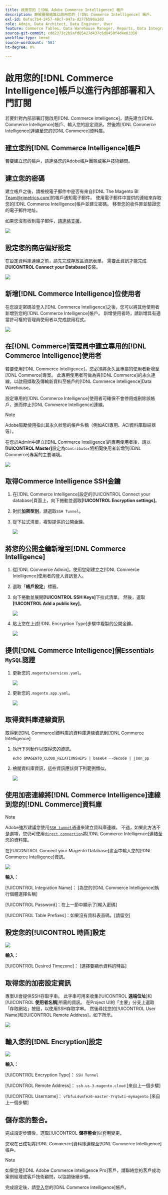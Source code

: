 ```yaml
---
title: 啟用您的 [!DNL Adobe Commerce Intelligence] 帳戶
description: 瞭解要聯絡誰以啟用您的 [!DNL Commerce Intelligence] 帳戶。
exl-id: 0efac7b4-2457-48c7-947a-d2776b90a1dd
role: Admin, Data Architect, Data Engineer, User
feature: Commerce Tables, Data Warehouse Manager, Reports, Data Integration
source-git-commit: cdd2373c2b9afd85427d437c6d8450f4d4e03350
workflow-type: tm+mt
source-wordcount: '581'
ht-degree: 0%

---
```


# 啟用您的[!DNL Commerce Intelligence]帳戶以進行內部部署和入門訂閱

若要針對內部部署訂閱啟用[!DNL Commerce Intelligence]，請先建立[!DNL Commerce Intelligence]帳戶、輸入您的設定資訊，然後將[!DNL Commerce Intelligence]連線至您的[!DNL Commerce]資料庫。<!-- For information about activation in `Cloud Starter` projects, see [Activating your [!DNL Commerce Intelligence] Account for `Cloud Starter` Subscriptions](../getting-started/cloud-activation.md).-->

## 建立您的[!DNL Commerce Intelligence]帳戶

若要建立您的帳戶，請連絡您的Adobe帳戶團隊或客戶技術顧問。

## 建立您的密碼

建立帳戶之後，請檢視電子郵件中是否有來自[!DNL The Magento BI Team@rjmetrics.com]的帳戶通知電子郵件。 使用電子郵件中提供的連結來存取您的[!DNL Commerce Intelligence]帳戶並建立密碼。 移至您的收件匣並驗證您的電子郵件地址。

如果您沒有收到電子郵件，[請連絡支援](https://experienceleague.adobe.com/docs/commerce-knowledge-base/kb/troubleshooting/miscellaneous/mbi-service-policies.html?lang=en)。

![](../assets/create-account-4.png)

## 設定您的商店偏好設定

在設定資料庫連線之前，請先完成存放區資訊表單。 需要此資訊才能完成&#x200B;**[!UICONTROL Connect your Database]**&#x200B;安裝。

![](../assets/create-account-6.png)

## 新增[!DNL Commerce Intelligence]位使用者

在您設定密碼並登入[!DNL Commerce Intelligence]之後，您可以將其他使用者新增到您的[!DNL Commerce Intelligence]帳戶。 新增使用者時，請新增具有適當許可權的管理員使用者以完成啟用程式。

![](../assets/create-account-5.png)

## 在[!DNL Commerce]管理員中建立專用的[!DNL Commerce Intelligence]使用者

若要使用[!DNL Commerce Intelligence]，您必須將永久且專屬的使用者新增至[!DNL Commerce]專案。 此專用使用者可做為與[!DNL Commerce]的永久連線，以啟用擷取及傳輸新資料至帳戶的[!DNL Commerce Intelligence]Data Warehouse。

設定專用的[!DNL Commerce Intelligence]使用者可確保不會停用或刪除該帳戶，進而停止[!DNL Commerce Intelligence]連線。


>[!NOTE]
>
>Adobe鼓勵使用指出其永久狀態的帳戶名稱（例如ACI專用、ACI資料庫聯結器等）。

在您於Admin中建立[!DNL Commerce Intelligence]的專用使用者後，請以&#x200B;**[!UICONTROL Master]**&#x200B;設定為`Contributor`將相同使用者新增到[!DNL Commerce]專案的主要環境。

![](../assets/commerce-add-user-settings.png)

## 取得Commerce Intelligence SSH金鑰

1. 在[!DNL Commerce Intelligence]設定的[!UICONTROL Connect your database]頁面上，向下捲動並選取&#x200B;**[!UICONTROL Encryption settings]**。

1. 對於&#x200B;**加密型別**，請選取`SSH Tunnel`。

1. 從下拉式清單，複製提供的公開金鑰。

   ![](../assets/encryption-setting-new-account.png)

## 將您的公開金鑰新增至[!DNL Commerce Intelligence]

1. 從[!DNL Commerce Admin]，使用您剛建立之[!DNL Commerce Intelligence]使用者的登入資訊登入。

1. 選取「**帳戶設定**」標籤。

1. 向下捲動並展開&#x200B;**[!UICONTROL SSH Keys]**&#x200B;下拉式清單。 然後，選取&#x200B;**[!UICONTROL Add a public key]**。

   ![](../assets/add-public-key.png)

1. 貼上您在上述[!DNL Encryption Type]步驟中複製的公開金鑰。

   ![](../assets/paste-public-key.png)

## 提供[!DNL Commerce Intelligence]個Essentials `MySQL`認證

1. 更新您的`.magento/services.yaml`。

   ![](../assets/update-magento-services-yaml.png)

1. 更新您的`.magento.app.yaml`。

   ![](../assets/magento-app-yaml-relationships.png)

## 取得資料庫連線資訊

取得到[!DNL Commerce]資料庫的資料庫連線資訊到[!DNL Commerce Intelligence]

1. 執行下列動作以取得您的資訊。

   `echo $MAGENTO_CLOUD_RELATIONSHIPS | base64 --decode | json_pp`

1. 檢閱資料庫資訊，這些資訊應該與下列範例類似。

   ![](../assets/example-database-information.png)

## 使用加密連線將[!DNL Commerce Intelligence]連線到您的[!DNL Commerce]資料庫

>[!NOTE]
>
>Adobe強烈建議您使用[`SSH tunnel`](../data-analyst/importing-data/integrations/mysql-via-ssh-tunnel.md)通道來建立資料庫連線。 不過，如果此方法不是選項，您仍可使用[`direct connection`](../data-analyst/importing-data/integrations/mysql-via-a-direct-connection.md)將[!DNL Commerce Intelligence]連結至您的資料庫。

在[!UICONTROL Connect your Magento Database]畫面中輸入您的[!DNL Commerce Intelligence]資訊。

![](../assets/connect-magento-db.png)

**輸入：**

[!UICONTROL Integration Name]： [為您的[!DNL Commerce Intelligence]執行個體選擇名稱]

[!UICONTROL Host]: `mbi.internal`

[!UICONTROL Port]: `3306`

[!UICONTROL 使用者名稱]: `mbi`

[!UICONTROL Password]：在上一節中顯示了[輸入密碼]

[!UICONTROL Database Name]: `main`

[!UICONTROL Table Prefixes]：如果沒有資料表首碼，[請留空]

## 設定您的&#x200B;[!UICONTROL **時區**]&#x200B;設定

![](../assets/time-zone-settings.png)

**輸入：**

[!UICONTROL Database Timezone]: `UTC`

[!UICONTROL Desired Timezone]： [選擇要顯示資料的時區]

## 取得您的加密設定資訊

專案UI會提供SSH存取字串。 此字串可用來收集&#x200B;[!UICONTROL **遠端位址**]&#x200B;和&#x200B;[!UICONTROL **使用者名稱**]&#x200B;所需的資訊。 在Project UI的「主要」分支上選取「存取網站」按鈕，以使用SSH存取字串。 然後尋找您的[!UICONTROL User Name]和[!UICONTROL Remote Address]，如下所示。

![](../assets/master-branch-settings.png)

## 輸入您的[!DNL Encryption]設定

![](../assets/encryption-settings-2.png)

**輸入：**

[!UICONTROL Encryption Type]： `SSH Tunnel`

[!UICONTROL Remote Address]： `ssh.us-3.magento.cloud` [來自上一個步驟]

[!UICONTROL Username]： `vfbfui4vmfez6-master-7rqtwti—mymagento` [來自上一個步驟]

[!UICONTROL Port]: `22`

## 儲存您的整合。

完成設定步驟後，選取&#x200B;[!UICONTROL **儲存整合**]&#x200B;以套用變更。

您現在已成功將[!DNL Commerce]資料庫連線至[!DNL Commerce Intelligence]帳戶。

>[!NOTE]
>
>如果您是[!DNL Adobe Commerce Intelligence Pro]客戶，請聯絡您的客戶成功案例經理或客戶技術顧問，以協調後續步驟。

完成設定後，請[登入](../getting-started/sign-in.md)您的[!DNL Commerce Intelligence]帳戶。

<!---# Activate your [!DNL Commerce Intelligence] Account 

To activate [!DNL Commerce Intelligence] for on-premise or `Cloud Pro` subscriptions, [contact support](https://experienceleague.adobe.com/docs/commerce-knowledge-base/kb/troubleshooting/miscellaneous/mbi-service-policies.html).

>[!NOTE]
>
>Adobe no longer supports new `Cloud Starter` subscriptions.--->

